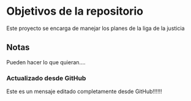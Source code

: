 # Objetivos de la repositorio

Este proyecto se encarga de manejar los planes de la liga de la justicia

## Notas
Pueden hacer lo que quieran....

### Actualizado desde GitHub
 Este es un mensaje editado completamente desde GitHub!!!!!!
